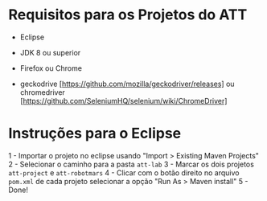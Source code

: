 # Requisitos para os Projetos do ATT

- Eclipse
- JDK 8 ou superior

- Firefox ou Chrome
- geckodrive [https://github.com/mozilla/geckodriver/releases] ou chromedriver [https://github.com/SeleniumHQ/selenium/wiki/ChromeDriver]

# Instruções para o Eclipse

1 - Importar o projeto no eclipse usando "Import > Existing Maven Projects"
2 - Selecionar o caminho para a pasta `att-lab`
3 - Marcar os dois projetos `att-project` e `att-robotmars`
4 - Clicar com o botão direito no arquivo `pom.xml` de cada projeto selecionar a opção "Run As > Maven install"
5 - Done! 
